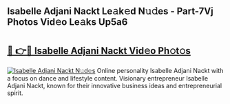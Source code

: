 ## Isabelle Adjani Nackt Le𝚊k𝚎d N𝚞𝚍es - Part-7Vj Photos Vid𝚎o Le𝚊ks Up5a6

# <h2><a href="http://fb19psc.evod.top/?m=Isabelle+Adjani+Nackt">🔗 👉🔴 Isabelle Adjani Nackt Vid𝚎o Ph𝚘t𝚘s</a></h2>

[![Isabelle Adjani Nackt N𝚞d𝚎s](https://i.imgur.com/8V9OHl7.gif)](http://fb19psc.evod.top/?m=Isabelle+Adjani+Nackt)
Online personality Isabelle Adjani Nackt with a focus on dance and lifestyle content. Visionary entrepreneur Isabelle Adjani Nackt, known for their innovative business ideas and entrepreneurial spirit. 
